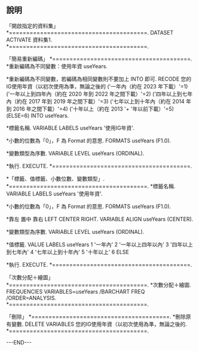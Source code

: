 # 

## 說明
「開啟指定的資料集」
*========================================.
DATASET ACTIVATE 資料集1.
*========================================.

「簡易重新編碼」
*========================================.
*重新編碼為不同變數：使用年資 useYears.

*重新編碼為不同變數，若編碼為相同變數則不要加上 INTO 即可.
RECODE 您的IG使用年資（以初次使用為準，無論之後的 ('一年內（約在 2023 年下載）'=1) ('一年以上到四年內（約在 2020 年到 2022 年之間下載）'=2) 
    ('四年以上到七年內（約在 2017 年到 2019 年之間下載）'=3) ('七年以上到十年內（約在 2014 年到 2016 年之間下載）'=4) ('十年以上（約在 2013 '+
    '年以前下載）'=5) (ELSE=6) INTO useYears.

*標籤名稱.
VARIABLE LABELS  useYears '使用IG年資'.

*小數的位數為「0」，F 為 Format 的意思.
FORMATS useYears (F1.0).

*變數類型為序數.
VARIABLE LEVEL useYears (ORDINAL).

*執行.
EXECUTE.
*========================================.

*「標籤、值標籤、小數位數、變數類型」.
*========================================.
*標籤名稱.
VARIABLE LABELS useYears '使用年資'.

*小數的位數為「0」，F 為 Format 的意思.
FORMATS useYears (F1.0).

*靠左 置中 靠右 LEFT CENTER RIGHT.
VARIABLE ALIGN useYears (CENTER).

*變數類型為序數.
VARIABLE LEVEL useYears (ORDINAL).

*值標籤.
VALUE LABELS useYears
 1 '一年內'
 2 '一年以上四年以內'
 3 '四年以上到七年內'
 4 '七年以上到十年內'
 5 '十年以上'
 6 ELSE

*執行.
EXECUTE.
*========================================.

「次數分配＋繪圖」
*========================================.
*次數分配＋繪圖.
FREQUENCIES VARIABLES=useYears 
  /BARCHART FREQ
  /ORDER=ANALYSIS.
*========================================.

「刪除」
*========================================.
*刪除原有變數.
DELETE VARIABLES 您的IG使用年資（以初次使用為準，無論之後的.
*========================================.

---END---

